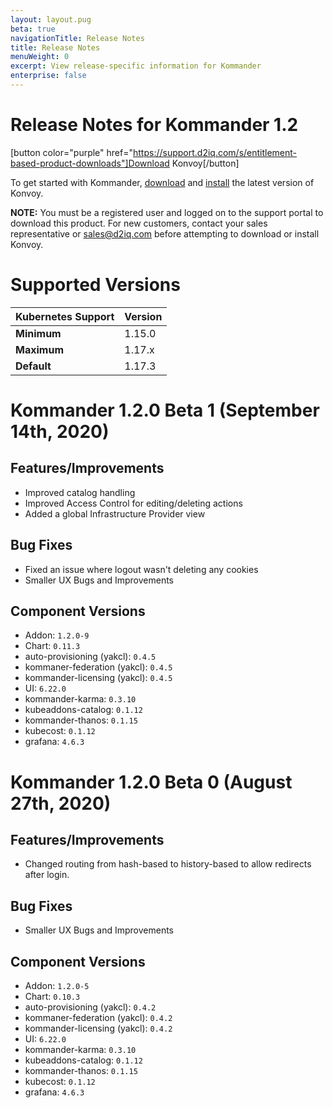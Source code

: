 ```yaml
---
layout: layout.pug
beta: true
navigationTitle: Release Notes
title: Release Notes
menuWeight: 0
excerpt: View release-specific information for Kommander
enterprise: false
---
```


<!-- markdownlint-disable MD034 -->

# Release Notes for Kommander 1.2

[button color="purple" href="https://support.d2iq.com/s/entitlement-based-product-downloads"]Download Konvoy[/button]

To get started with Kommander, [download](https://docs.d2iq.com/ksphere/konvoy/latest/download/) and [install](https://docs.d2iq.com/ksphere/konvoy/latest/install/) the latest version of Konvoy.

**NOTE:** You must be a registered user and logged on to the support portal to download this product. For new customers, contact your sales representative or <a href="mailto:sales@d2iq.com">sales@d2iq.com</a> before attempting to download or install Konvoy.</p>

<!-- TBD when 1.2 goes GA:
# Release Summary

Kommander provides a command center for all your cloud native management needs in public Information as a Service (IaaS), on-premises, and edge environments. Kommander provides a multi-tenant experience to create, secure, and configure Kubernetes clusters and cloud native workloads. Additionally, Kommander enables teams to unlock federated and cost management, across multiple clusters, whether they are a new Konvoy cluster or existing 3rd party/DIY distribution.
-->

# Supported Versions

| Kubernetes Support | Version |
| ------------------ | ------- |
| **Minimum**        | 1.15.0  |
| **Maximum**        | 1.17.x  |
| **Default**        | 1.17.3  |

# Kommander 1.2.0 Beta 1 (September 14th, 2020)

## Features/Improvements

- Improved catalog handling
- Improved Access Control for editing/deleting actions
- Added a global Infrastructure Provider view

## Bug Fixes

- Fixed an issue where logout wasn't deleting any cookies
- Smaller UX Bugs and Improvements

## Component Versions

- Addon: `1.2.0-9`
- Chart: `0.11.3`
- auto-provisioning (yakcl): `0.4.5`
- kommaner-federation (yakcl): `0.4.5`
- kommander-licensing (yakcl): `0.4.5`
- UI: `6.22.0`
- kommander-karma: `0.3.10`
- kubeaddons-catalog: `0.1.12`
- kommander-thanos: `0.1.15`
- kubecost: `0.1.12`
- grafana: `4.6.3`

# Kommander 1.2.0 Beta 0 (August 27th, 2020)

## Features/Improvements

- Changed routing from hash-based to history-based to allow redirects after login.

## Bug Fixes

- Smaller UX Bugs and Improvements

## Component Versions

- Addon: `1.2.0-5`
- Chart: `0.10.3`
- auto-provisioning (yakcl): `0.4.2`
- kommaner-federation (yakcl): `0.4.2`
- kommander-licensing (yakcl): `0.4.2`
- UI: `6.22.0`
- kommander-karma: `0.3.10`
- kubeaddons-catalog: `0.1.12`
- kommander-thanos: `0.1.15`
- kubecost: `0.1.12`
- grafana: `4.6.3`
